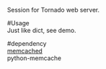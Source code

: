 Session for Tornado web server.  

#Usage  
Just like dict, see demo.  

#dependency  
[memcached](http://memcached.org/)  
python-memcache  
